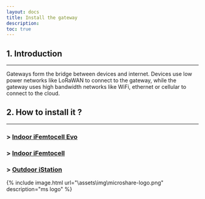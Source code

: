 ```yaml
---
layout: docs
title: Install the gateway
description: 
toc: true
---
```



## 1. Introduction
---------------------------------------

Gateways form the bridge between devices and internet. Devices use low power networks like LoRaWAN to connect to the gateway, while the gateway uses high bandwidth networks like WiFi, ethernet or cellular to connect to the cloud.


## 2. How to install it ?
---------------------------------------

###  > [Indoor iFemtocell Evo](./../gateway-installations/indoor-ifemtocell-evo)
###  > [Indoor iFemtocell](./../gateway-installations/indoor-ifemtocell)
###  > [Outdoor iStation](./../gateway-installations/outdoor-istation)

{% include image.html url="\assets\img\microshare-logo.png"  description="ms logo" %}
